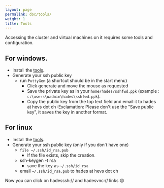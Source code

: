 ```yaml
---
layout: page
permalink: doc/tools/
weight: 1
title: Tools
---
```


Accessing the cluster and virtual machines on it requires some tools and configuration.

## For windows.
* Install the [tools](http://hades.hevs.ch/hades-tools-windows-2016-02-26.exe).
* Generate your ssh public key
	* run `PuttyGen` (a shortcut should be in the start menu)
		* Click generate and move the mouse as requested
		* Save the private key as in your `home/hades/sshfwd.ppk` (example : `c:\users\uadmin\hades\sshfwd.ppk`).
		* Copy the public key from the top text field and email it to hades at hevs dot ch
		:Exclamation: Please don't use the "Save public key", it saves the key in another format.

## For linux
* Install the [tools](http://hades.hevs.ch/hades-tools-2016-02-26.deb).
* Generate your ssh public key (only if you don't have one)
	* `file ~/.ssh/id_rsa.pub`
		* If the file exists, skip the creation.
	* ssh-keygen -t rsa
		* save the key as `~/.ssh/id_rsa`
	* email `~/.ssh/id_rsa.pub` to hades at hevs dot ch

Now you can click on hadesssh:// and hadesvnc:// links :smile: